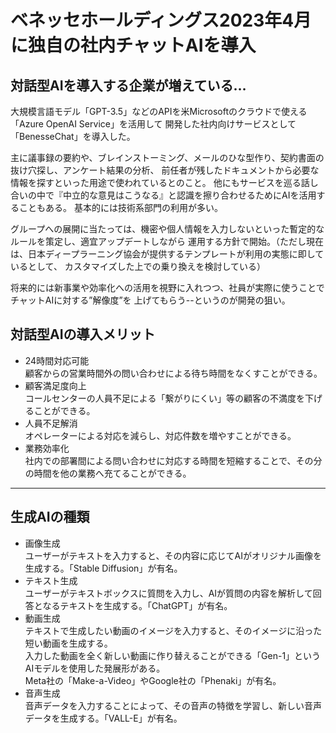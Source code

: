 # ベネッセホールディングス2023年4月に独自の社内チャットAIを導入
## 対話型AIを導入する企業が増えている…

大規模言語モデル「GPT-3.5」などのAPIを米Microsoftのクラウドで使える「Azure OpenAI Service」を活用して
開発した社内向けサービスとして「BenesseChat」を導入した。

主に議事録の要約や、ブレインストーミング、メールのひな型作り、契約書面の抜け穴探し、アンケート結果の分析、
前任者が残したドキュメントから必要な情報を探すといった用途で使われているとのこと。
他にもサービスを巡る話し合いの中で『中立的な意見はこうなる』と認識を擦り合わせるためにAIを活用することもある。
基本的には技術系部門の利用が多い。

グループへの展開に当たっては、機密や個人情報を入力しないといった暫定的なルールを策定し、適宜アップデートしながら
運用する方針で開始。（ただし現在は、日本ディープラーニング協会が提供するテンプレートが利用の実態に即しているとして、
カスタマイズした上での乗り換えを検討している）

将来的には新事業や効率化への活用を視野に入れつつ、社員が実際に使うことでチャットAIに対する”解像度”を
上げてもらう--というのが開発の狙い。

## 対話型AIの導入メリット
- 24時間対応可能<br>
顧客からの営業時間外の問い合わせによる待ち時間をなくすことができる。
- 顧客満足度向上<br>
コールセンターの人員不足による「繋がりにくい」等の顧客の不満度を下げることができる。
- 人員不足解消<br>
オペレーターによる対応を減らし、対応件数を増やすことができる。
- 業務効率化<br>
社内での部署間による問い合わせに対応する時間を短縮することで、その分の時間を他の業務へ充てることができる。

*******************************************************************************************
## 生成AIの種類
- 画像生成<br>
ユーザーがテキストを入力すると、その内容に応じてAIがオリジナル画像を生成する。「Stable Diffusion」が有名。
- テキスト生成<br>
ユーザーがテキストボックスに質問を入力し、AIが質問の内容を解析して回答となるテキストを生成する。「ChatGPT」が有名。
- 動画生成<br>
テキストで生成したい動画のイメージを入力すると、そのイメージに沿った短い動画を生成する。<br>
入力した動画を全く新しい動画に作り替えることができる「Gen-1」というAIモデルを使用した発展形がある。<br>
Meta社の「Make-a-Video」やGoogle社の「Phenaki」が有名。
- 音声生成<br>
音声データを入力することによって、その音声の特徴を学習し、新しい音声データを生成する。「VALL-E」が有名。


